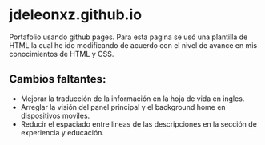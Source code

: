 # jdeleonxz.github.io
Portafolio usando github pages. Para esta pagina se usó una plantilla de HTML la cual he ido modificando de acuerdo con el nivel de avance en mis conocimientos de HTML y CSS.

## Cambios faltantes:

- Mejorar la traducción de la información en la hoja de vida en ingles.
- Arreglar la visión del panel principal y el background home en dispositivos moviles.
- Reducir el espaciado entre lineas de las descripciones en la sección de experiencia y educación. 
